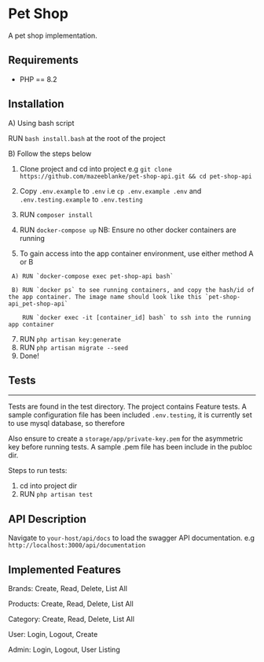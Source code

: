 # Pet Shop

A pet shop implementation.

## Requirements
 - PHP == 8.2

Installation
------------

A) Using bash script

RUN ` bash install.bash ` at the root of the project

B) Follow the steps below

1. Clone project and cd into project e.g `git clone https://github.com/mazeeblanke/pet-shop-api.git && cd pet-shop-api`
2. Copy `.env.example` to `.env` i.e `cp .env.example .env` and `.env.testing.example` to `.env.testing`
3. RUN `composer install`
4. RUN `docker-compose up` NB: Ensure no other docker containers are running

5. To gain access into the app container environment, use either method A or B
``` 
 A) RUN `docker-compose exec pet-shop-api bash`
```
```
 B) RUN `docker ps` to see running containers, and copy the hash/id of the app container. The image name should look like this `pet-shop-api_pet-shop-api`

    RUN `docker exec -it [container_id] bash` to ssh into the running app container
```

7. RUN `php artisan key:generate`
8. RUN `php artisan migrate --seed`
10. Done!

## Tests
-------------
Tests are found in the test directory. The project contains Feature tests.
A sample configuration file has been included `.env.testing`, it is currently set to use mysql database, so therefore

Also ensure to create a `storage/app/private-key.pem` for the asymmetric key before running tests. A sample .pem file has been include in the publoc dir. 

Steps to run tests:

1. cd into project dir
2. RUN `php artisan test`

API Description
---------------
Navigate to `your-host/api/docs` to load the swagger API documentation. e.g `http://localhost:3000/api/documentation`


Implemented Features
--------------------
Brands: Create, Read, Delete, List All

Products: Create, Read, Delete, List All

Category: Create, Read, Delete, List All

User: Login, Logout, Create

Admin: Login, Logout, User Listing
